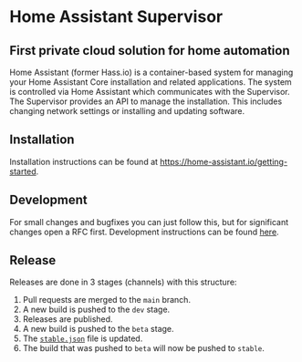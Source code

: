 # Home Assistant Supervisor


## First private cloud solution for home automation

Home Assistant (former Hass.io) is a container-based system for managing your
Home Assistant Core installation and related applications. The system is
controlled via Home Assistant which communicates with the Supervisor. The
Supervisor provides an API to manage the installation. This includes changing
network settings or installing and updating software.

## Installation

Installation instructions can be found at https://home-assistant.io/getting-started.

## Development

For small changes and bugfixes you can just follow this, but for significant changes open a RFC first.
Development instructions can be found [here][development].

## Release

Releases are done in 3 stages (channels) with this structure:

1. Pull requests are merged to the `main` branch.
2. A new build is pushed to the `dev` stage.
3. Releases are published.
4. A new build is pushed to the `beta` stage.
5. The [`stable.json`][stable] file is updated.
6. The build that was pushed to `beta` will now be pushed to `stable`.

[development]: https://developers.home-assistant.io/docs/supervisor/development
[stable]: https://github.com/home-assistant/version/blob/master/stable.json
